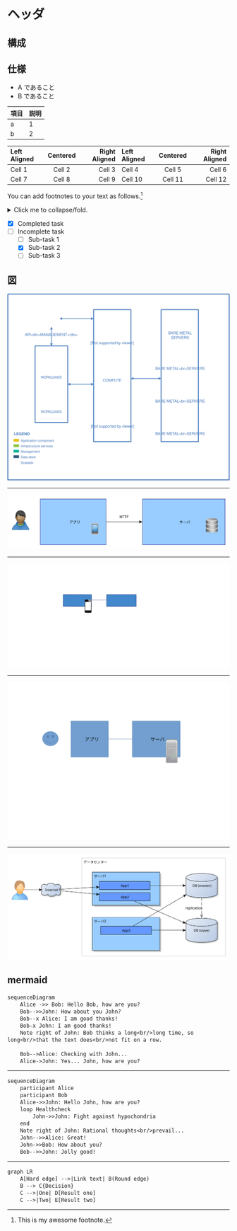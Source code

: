 # ヘッダ

## 構成

## 仕様

- A であること
- B であること

| 項目 | 説明 |
| ---- | ---- |
| a    | 1    |
| b    | 2    |

| Left Aligned | Centered | Right Aligned | Left Aligned | Centered | Right Aligned |
| :----------- | :------: | ------------: | :----------- | :------: | ------------: |
| Cell 1       |  Cell 2  |        Cell 3 | Cell 4       |  Cell 5  |        Cell 6 |
| Cell 7       |  Cell 8  |        Cell 9 | Cell 10      | Cell 11  |       Cell 12 |

You can add footnotes to your text as follows.[^2]
[^2]: This is my awesome footnote.

<details>
<summary>Click me to collapse/fold.</summary>

These details _will_ remain **hidden** until expanded.

    PASTE LOGS HERE

</details>

- [x] Completed task
- [ ] Incomplete task
  - [ ] Sub-task 1
  - [x] Sub-task 2
  - [ ] Sub-task 3

## 図

![draw.io](drawio.svg)

---

![yEd](structure-yed.svg)

---

![Pencil](structure-pencil.svg)

---

![LibreOffice Draw](structure-libreoffice-draw.svg)

---

![yEd](structure.svg)

## mermaid

```mermaid
sequenceDiagram
    Alice ->> Bob: Hello Bob, how are you?
    Bob-->>John: How about you John?
    Bob--x Alice: I am good thanks!
    Bob-x John: I am good thanks!
    Note right of John: Bob thinks a long<br/>long time, so long<br/>that the text does<br/>not fit on a row.

    Bob-->Alice: Checking with John...
    Alice->John: Yes... John, how are you?
```

---

```mermaid
sequenceDiagram
    participant Alice
    participant Bob
    Alice->>John: Hello John, how are you?
    loop Healthcheck
        John->>John: Fight against hypochondria
    end
    Note right of John: Rational thoughts<br/>prevail...
    John-->>Alice: Great!
    John->>Bob: How about you?
    Bob-->>John: Jolly good!
```

---

```mermaid
graph LR
    A[Hard edge] -->|Link text| B(Round edge)
    B --> C{Decision}
    C -->|One| D[Result one]
    C -->|Two| E[Result two]
```
